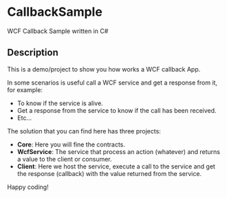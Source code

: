 # CallbackSample
WCF Callback Sample written in C#

## Description
This is a demo/project to show you how works a WCF callback App.

In some scenarios is useful call a WCF service and get a response from it, for example:
- To know if the service is alive.
- Get a response from the service to know if the call has been received.
- Etc...

The solution that you can find here has three projects:
* **Core**: Here you will fine the contracts.
* **WcfService**: The service that process an action (whatever) and returns a value to the client or consumer.
* **Client**: Here we host the service, execute a call to the service and get the response (callback) with the value returned from the service.

Happy coding!
